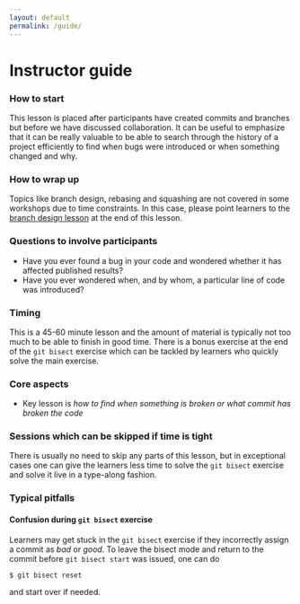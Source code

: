 ```yaml
---
layout: default
permalink: /guide/
---
```


# Instructor guide

### How to start

This lesson is placed after participants have created commits and branches but
before we have discussed collaboration. It can be useful to emphasize that it
can be really valuable to be able to search through the history of a project
efficiently to find when bugs were introduced or when something changed and
why.


### How to wrap up

Topics like branch design, rebasing and squashing are not covered in some
workshops due to time constraints. In this case, please point learners to the
[branch design lesson](https://coderefinery.github.io/git-branch-design/)
at the end of this lesson.


### Questions to involve participants

- Have you ever found a bug in your code and wondered whether it has affected published results?
- Have you ever wondered when, and by whom, a particular line of code was introduced?

### Timing

This is a 45-60 minute lesson and the amount of material is typically 
not too much to be able to finish in good time. There is a bonus exercise
at the end of the `git bisect` exercise which can be tackled by learners 
who quickly solve the main exercise.


### Core aspects

- Key lesson is *how to find when something is broken or what commit has broken the code*


### Sessions which can be skipped if time is tight

There is usually no need to skip any parts of this lesson, but in exceptional cases 
one can give the learners less time to solve the `git bisect` exercise and 
solve it live in a type-along fashion.


### Typical pitfalls

#### Confusion during `git bisect` exercise

Learners may get stuck in the `git bisect` exercise if they incorrectly assign a commit
as *bad* or *good*. 
To leave the bisect mode and return to the commit before `git bisect start` was issued,
one can do
```shell
$ git bisect reset
```
and start over if needed.
